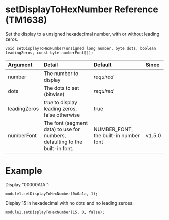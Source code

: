 # setDisplayToHexNumber Reference (TM1638) #

Set the display to a unsigned hexadecimal number, with or without leading zeros.

```
void setDisplayToHexNumber(unsigned long number, byte dots, boolean leadingZeros, const byte numberFont[]);
```

| Argument | Detail | Default | Since |
|:---------|:-------|:--------|:------|
| number | The number to display | _required_ |  |
| dots | The dots to set (bitwise) | _required_ |  |
| leadingZeros | _true_ to display leading zeros, false otherwise | true |  |
| numberFont | The font (segment data) to use for numbers, defaulting to the built-in font. | NUMBER\_FONT, the built-in number font | v1.5.0 |

# Example #

Display "00000A1A.":
```
module1.setDisplayToHexNumber(0x0a1a, 1);
```

Display 15 in hexadecimal with no dots and no leading zeroes:
```
module1.setDisplayToHexNumber(15, 0, false);
```